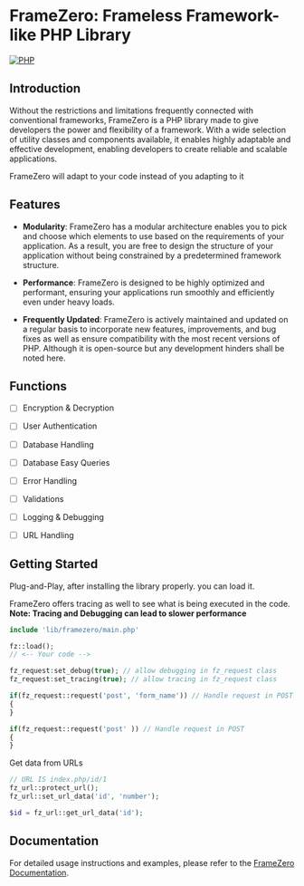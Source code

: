 # FrameZero: Frameless Framework-like PHP Library

[![PHP](https://img.shields.io/badge/php-%3E%3D7.2-8892BF.svg)](https://php.net/)

## Introduction
Without the restrictions and limitations frequently connected with conventional frameworks, FrameZero is a PHP library made to give developers the power and flexibility of a framework. With a wide selection of utility classes and components available, it enables highly adaptable and effective development, enabling developers to create reliable and scalable applications.

FrameZero will adapt to your code instead of you adapting to it

## Features
- **Modularity**: FrameZero has a modular architecture enables you to pick and choose which elements to use based on the requirements of your application. As a result, you are free to design the structure of your application without being constrained by a predetermined framework structure.

- **Performance**: FrameZero is designed to be highly optimized and performant, ensuring your applications run smoothly and efficiently even under heavy loads.

- **Frequently Updated**: FrameZero is actively maintained and updated on a regular basis to incorporate new features, improvements, and bug fixes as well as ensure compatibility with the most recent versions of PHP. Although it is open-source but any development hinders shall be noted here.
## Functions

- [ ] Encryption & Decryption 
- [ ] User Authentication
- [ ] Database Handling
- [ ] Database Easy Queries
- [ ] Error Handling
- [ ] Validations
- [ ] Logging & Debugging
- [ ] URL Handling


## Getting Started
Plug-and-Play, after installing the library properly. you can load it.

FrameZero offers tracing as well to see what is being executed in the code.  
**Note: Tracing and Debugging can lead to slower performance**
```php
include 'lib/framezero/main.php'

fz::load();
// <-- Your code -->

fz_request:set_debug(true); // allow debugging in fz_request class
fz_request:set_tracing(true); // allow tracing in fz_request class

if(fz_request::request('post', 'form_name')) // Handle request in POST Type, with form name
{
}

if(fz_request::request('post' )) // Handle request in POST 
{
}
```

Get data from URLs
```php
// URL IS index.php/id/1
fz_url::protect_url();
fz_url::set_url_data('id', 'number');

$id = fz_url::get_url_data('id');
```

## Documentation

For detailed usage instructions and examples, please refer to the [FrameZero Documentation](https://your-documentation-link).
